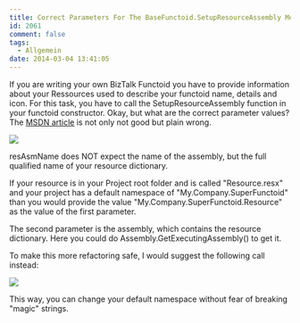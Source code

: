 ```yaml
---
title: Correct Parameters For The BaseFunctoid.SetupResourceAssembly Method
id: 2061
comment: false
tags:
  - Allgemein
date: 2014-03-04 13:41:05
---
```


If you are writing your own BizTalk Functoid you have to provide information about your Ressources used to describe your functoid name, details and icon. For this task, you have to call the SetupResourceAssembly function in your functoid constructor. Okay, but what are the correct parameter values? The [MSDN article](http://msdn.microsoft.com/en-us/library/microsoft.biztalk.basefunctoids.basefunctoid.setupresourceassembly(v=bts.80).aspx) is not only not good but plain wrong.

![](https://az275061.vo.msecnd.net/blogmedia/2014/03/030414_1242_CorrectPara1.png)

resAsmName does NOT expect the name of the assembly, but the full qualified name of your resource dictionary.

If your resource is in your Project root folder and is called "Resource.resx" and your project has a default namespace of "My.Company.SuperFunctoid" than you would provide the value "My.Company.SuperFunctoid.Resource" as the value of the first parameter.

The second parameter is the assembly, which contains the resource dictionary. Here you could do Assembly.GetExecutingAssembly() to get it.

To make this more refactoring safe, I would suggest the following call instead:

![](https://az275061.vo.msecnd.net/blogmedia/2014/03/030414_1242_CorrectPara2.png)

This way, you can change your default namespace without fear of breaking "magic" strings.